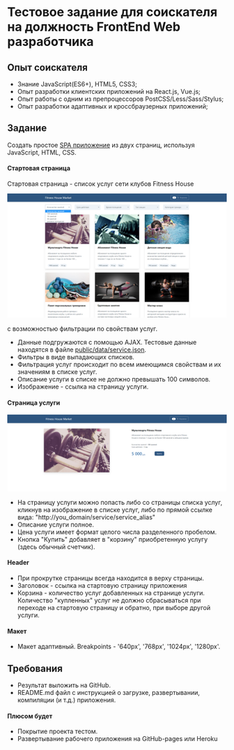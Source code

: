 # Тестовое задание для соискателя на должность FrontEnd Web разработчика

## Опыт соискателя
* Знание JavaScript(ES6+), HTML5, CSS3;
* Опыт разработки клиентских приложений на React.js, Vue.js;
* Опыт работы с одним из препроцессоров PostCSS/Less/Sass/Stylus;
* Опыт разработки адаптивных и кроссбраузерных приложений;

## Задание
Создать простое [SPA приложение](https://ru.wikipedia.org/wiki/%D0%9E%D0%B4%D0%BD%D0%BE%D1%81%D1%82%D1%80%D0%B0%D0%BD%D0%B8%D1%87%D0%BD%D0%BE%D0%B5_%D0%BF%D1%80%D0%B8%D0%BB%D0%BE%D0%B6%D0%B5%D0%BD%D0%B8%D0%B5)
из двух страниц, используя JavaScript, HTML, CSS.

#### Стартовая страница
Стартовая страница - список услуг сети клубов Fitness House

![](./task-test-1.PNG)

с возможностью фильтрации по свойствам услуг.

* Данные подгружаются с помощью AJAX. Тестовые данные находятся в файле [public/data/service.json](./public/data/services.json).
* Фильтры в виде выпадающих списков.
* Фильтрация услуг происходит по всем имеющимся свойствам и их значениям в списке услуг.
* Описание услуги в списке не должно превышать 100 символов.
* Изображение - ссылка на страницу услуги.

#### Страница услуги
![](./task-test-2.PNG)

* На страницу услуги можно попасть либо со страницы списка услуг, кликнув на изображение в списке услуг, либо по прямой ссылке вида: "http://you_domain/service/service_alias"
* Описание услуги полное.
* Цена услуги имеет формат целого числа разделенного пробелом.
* Кнопка "Купить" добавляет в "корзину" приобретенную услугу (здесь обычный счетчик).

#### Header
* При прокрутке страницы всегда находится в верху страницы.
* Заголовок - ссылка на стартовую страницу приложения
* Корзина - количество услуг добавленных на странице услуги. Количество "купленных" услуг не должно сбрасываться при переходе на стартовую страницу и обратно, при выборе другой услуги.

#### Макет
* Макет адаптивный. Breakpoints - '640px', '768px', '1024px', '1280px'.

## Требования
* Результат выложить на GitHub.
* README.md файл с инструкцией о загрузке, развертывании, компиляции (и т.д.) приложения.

#### Плюсом будет
* Покрытие проекта тестом.
* Развертывание рабочего приложения на GitHub-pages или Heroku